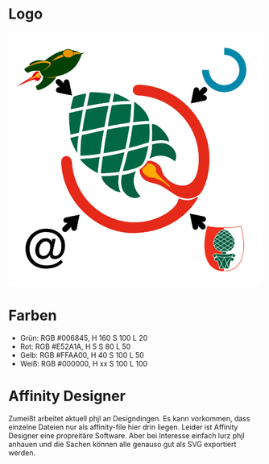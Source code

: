 # Logo

![Logo](https://github.com/openlab-aux/design/blob/master/logo/png-files/logo-explainer.png)


# Farben
* Grün: RGB #006845, H 160 S 100 L 20
* Rot: RGB #E52A1A, H 5 S 80 L 50 
* Gelb: RGB #FFAA00, H 40 S 100 L 50
* Weiß: RGB #000000, H xx S 100 L 100

# Affinity Designer

Zumeißt arbeitet aktuell phjl an Designdingen. Es kann vorkommen, dass einzelne Dateien nur als affinity-file hier drin liegen. Leider ist Affinity Designer eine propreitäre Software. Aber bei Interesse einfach lurz phjl anhauen und die Sachen können alle genauso gut als SVG exportiert werden.